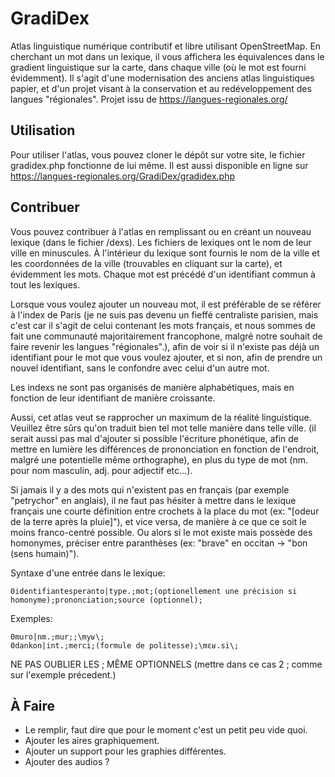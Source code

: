 # GradiDex
Atlas linguistique numérique contributif et libre utilisant OpenStreetMap.
En cherchant un mot dans un lexique, il vous affichera les équivalences dans le gradient linguistique sur la carte, dans chaque ville (où le mot est fourni évidemment).
Il s'agit d'une modernisation des anciens atlas linguistiques papier, et d'un projet visant à la conservation et au redéveloppement des langues "régionales".
Projet issu de https://langues-regionales.org/

## Utilisation
Pour utiliser l'atlas, vous pouvez cloner le dépôt sur votre site, le fichier gradidex.php fonctionne de lui même. Il est aussi disponible en ligne sur https://langues-regionales.org/GradiDex/gradidex.php

## Contribuer
Vous pouvez contribuer à l'atlas en remplissant ou en créant un nouveau lexique (dans le fichier /dexs). Les fichiers de lexiques ont le nom de leur ville en minuscules.
À l'intérieur du lexique sont fournis le nom de la ville et les coordonnées de la ville (trouvables en cliquant sur la carte), et évidemment les mots.
Chaque mot est précédé d'un identifiant commun à tout les lexiques.

Lorsque vous voulez ajouter un nouveau mot, il est préférable de se référer à l'index de Paris (je ne suis pas devenu un fieffé centraliste parisien, mais c'est car il s'agit de celui contenant les mots français, et nous sommes de fait une communauté majoritairement francophone, malgré notre souhait de faire revenir les langues "régionales".), afin de voir si il n'existe pas déjà un identifiant pour le mot que vous voulez ajouter, et si non, afin de prendre un nouvel identifiant, sans le confondre avec celui d'un autre mot.

Les indexs ne sont pas organisés de manière alphabétiques, mais en fonction de leur identifiant de manière croissante.

Aussi, cet atlas veut se rapprocher un maximum de la réalité linguistique. Veuillez être sûrs qu'on traduit bien tel mot telle manière dans telle ville. (il serait aussi pas mal d'ajouter si possible l'écriture phonétique, afin de mettre en lumière les différences de prononciation en fonction de l'endroit, malgré une potentielle même orthographe), en plus du type de mot (nm. pour nom masculin, adj. pour adjectif etc…).

Si jamais il y a des mots qui n'existent pas en français (par exemple "petrychor" en anglais), il ne faut pas hésiter à mettre dans le lexique français une courte définition entre crochets à la place du mot (ex: "[odeur de la terre après la pluie]"), et vice versa, de manière à ce que ce soit le moins franco-centré possible.
Ou alors si le mot existe mais possède des homonymes, préciser entre paranthèses (ex: "brave" en occitan -> "bon (sens humain)").

 Syntaxe d'une entrée dans le lexique:

    0identifiantesperanto|type.;mot;(optionellement une précision si homonyme);prononciation;source (optionnel);

Exemples:

    0muro|nm.;mur;;\myʁ\;
    0dankon|int.;merci;(formule de politesse);\mɛʁ.si\;

NE PAS OUBLIER LES ; MÊME OPTIONNELS (mettre dans ce cas 2 ; comme sur l'exemple précedent.)

## À Faire

* Le remplir, faut dire que pour le moment c'est un petit peu vide quoi.
* Ajouter les aires graphiquement.
* Ajouter un support pour les graphies différentes.
* Ajouter des audios ?
